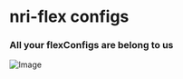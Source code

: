 # nri-flex configs

### All your flexConfigs are belong to us

![Image](https://i.kym-cdn.com/entries/icons/original/000/000/013/maxresdefault-2.jpg)
